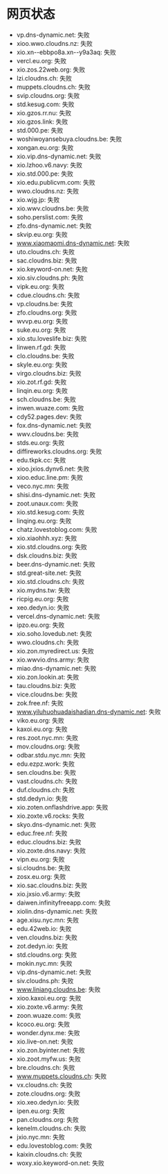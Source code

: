 # 网页状态
- vp.dns-dynamic.net: 失败
- xioo.wwo.cloudns.nz: 失败
- xio.xn--ebbpo8a.xn--y9a3aq: 失败
- vercl.eu.org: 失败
- xio.zos.22web.org: 失败
- lzi.cloudns.ch: 失败
- muppets.cloudns.ch: 失败
- svip.cloudns.org: 失败
- std.kesug.com: 失败
- xio.gzos.rr.nu: 失败
- xio.gzos.link: 失败
- std.000.pe: 失败
- woshiwoyansebuya.cloudns.be: 失败
- xongan.eu.org: 失败
- xio.vip.dns-dynamic.net: 失败
- xio.lzhoo.v6.navy: 失败
- xio.std.000.pe: 失败
- xio.edu.publicvm.com: 失败
- wwo.cloudns.nz: 失败
- xio.wjg.jp: 失败
- xio.wwv.cloudns.be: 失败
- soho.perslist.com: 失败
- zfo.dns-dynamic.net: 失败
- skvip.eu.org: 失败
- www.xiaomaomi.dns-dynamic.net: 失败
- uto.cloudns.ch: 失败
- sac.cloudns.biz: 失败
- xio.keyword-on.net: 失败
- xio.siv.cloudns.ph: 失败
- vipk.eu.org: 失败
- cdue.cloudns.ch: 失败
- vp.cloudns.be: 失败
- zfo.cloudns.org: 失败
- wvvp.eu.org: 失败
- suke.eu.org: 失败
- xio.stu.loveslife.biz: 失败
- linwen.rf.gd: 失败
- clo.cloudns.be: 失败
- skyle.eu.org: 失败
- virgo.cloudns.biz: 失败
- xio.zot.rf.gd: 失败
- linqin.eu.org: 失败
- sch.cloudns.be: 失败
- inwen.wuaze.com: 失败
- cdy52.pages.dev: 失败
- fox.dns-dynamic.net: 失败
- wwv.cloudns.be: 失败
- stds.eu.org: 失败
- diffireworks.cloudns.org: 失败
- edu.tkpk.cc: 失败
- xioo.jxios.dynv6.net: 失败
- xioo.educ.line.pm: 失败
- veco.nyc.mn: 失败
- shisi.dns-dynamic.net: 失败
- zoot.unaux.com: 失败
- xio.std.kesug.com: 失败
- linqing.eu.org: 失败
- chatz.lovestoblog.com: 失败
- xio.xiaohhh.xyz: 失败
- xio.std.cloudns.org: 失败
- dsk.cloudns.biz: 失败
- beer.dns-dynamic.net: 失败
- std.great-site.net: 失败
- xio.std.cloudns.ch: 失败
- xio.mydns.tw: 失败
- ricpig.eu.org: 失败
- xeo.dedyn.io: 失败
- vercel.dns-dynamic.net: 失败
- ipzo.eu.org: 失败
- xio.soho.lovedub.net: 失败
- wwo.cloudns.ch: 失败
- xio.zon.myredirect.us: 失败
- xio.wwvio.dns.army: 失败
- miao.dns-dynamic.net: 失败
- xio.zon.lookin.at: 失败
- tau.cloudns.biz: 失败
- vice.cloudns.be: 失败
- zok.free.nf: 失败
- www.yiluhuohuadaishadian.dns-dynamic.net: 失败
- viko.eu.org: 失败
- kaxoi.eu.org: 失败
- res.zoot.nyc.mn: 失败
- mov.cloudns.org: 失败
- odbar.stdu.nyc.mn: 失败
- edu.ezpz.work: 失败
- sen.cloudns.be: 失败
- vast.cloudns.ch: 失败
- duf.cloudns.ch: 失败
- std.dedyn.io: 失败
- xio.zoten.onflashdrive.app: 失败
- xio.zoxte.v6.rocks: 失败
- skyo.dns-dynamic.net: 失败
- educ.free.nf: 失败
- educ.cloudns.biz: 失败
- xio.zoxte.dns.navy: 失败
- vipn.eu.org: 失败
- si.cloudns.be: 失败
- zosx.eu.org: 失败
- xio.sac.cloudns.biz: 失败
- xio.jxsio.v6.army: 失败
- daiwen.infinityfreeapp.com: 失败
- xiolin.dns-dynamic.net: 失败
- age.xisu.nyc.mn: 失败
- edu.42web.io: 失败
- ven.cloudns.biz: 失败
- zot.dedyn.io: 失败
- std.cloudns.org: 失败
- mokin.nyc.mn: 失败
- vip.dns-dynamic.net: 失败
- siv.cloudns.ph: 失败
- www.liniang.cloudns.be: 失败
- xioo.kaxoi.eu.org: 失败
- xio.zoxte.v6.army: 失败
- zoon.wuaze.com: 失败
- kcoco.eu.org: 失败
- wonder.dynx.me: 失败
- xio.live-on.net: 失败
- xio.zon.byinter.net: 失败
- xio.zoot.myfw.us: 失败
- bre.cloudns.ch: 失败
- www.muppets.cloudns.ch: 失败
- vx.cloudns.ch: 失败
- zote.cloudns.org: 失败
- xio.xeo.dedyn.io: 失败
- ipen.eu.org: 失败
- pan.cloudns.org: 失败
- kenelm.cloudns.ch: 失败
- jxio.nyc.mn: 失败
- edu.lovestoblog.com: 失败
- kaixin.cloudns.ch: 失败
- woxy.xio.keyword-on.net: 失败
